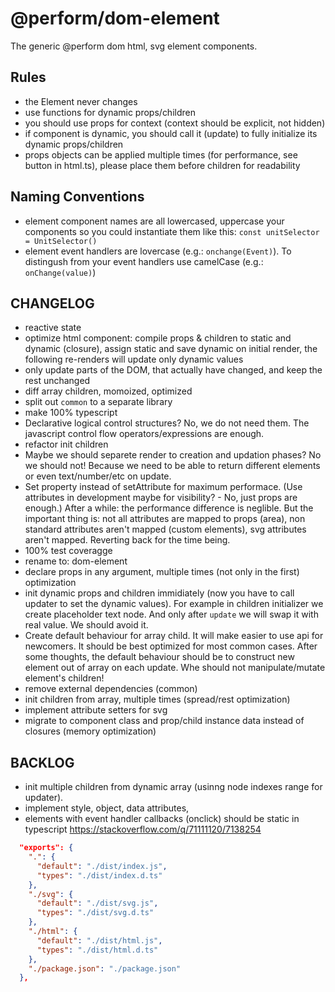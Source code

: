 # @perform/dom-element

The generic @perform dom html, svg element components.

## Rules

- the Element never changes
- use functions for dynamic props/children
- you should use props for context (context should be explicit, not hidden)
- if component is dynamic, you should call it (update) to fully initialize its dynamic props/children
- props objects can be applied multiple times (for performance, see button in html.ts), please place them before children for readability

## Naming Conventions

- element component names are all lowercased, uppercase your components so you could instantiate them like this: `const unitSelector = UnitSelector()`
- element event handlers are lovercase (e.g.: `onchange(Event)`). To distingush from your event handlers use camelCase (e.g.: `onChange(value)`)

## CHANGELOG

- reactive state
- optimize html component: compile props & children to static and dynamic (closure), assign static and save dynamic on initial render, the following re-renders will update only dynamic values
- only update parts of the DOM, that actually have changed, and keep the rest unchanged
- diff array children, momoized, optimized
- split out `common` to a separate library
- make 100% typescript
- Declarative logical control structures? No, we do not need them. The javascript control flow operators/expressions are enough.
- refactor init children
- Maybe we should separete render to creation and updation phases? No we should not! Because we need to be able to return different elements or even text/number/etc on update.
- Set property instead of setAttribute for maximum performace. (Use attributes in development maybe for visibility? - No, just props are enough.) After a while: the performance difference is neglible. But the important thing is: not all attributes are mapped to props (area), non standard attributes aren't mapped (custom elements), svg attributes aren't mapped. Reverting back for the time being.
- 100% test coveragge
- rename to: dom-element
- declare props in any argument, multiple times (not only in the first) optimization
- init dynamic props and children immidiately (now you have to call updater to set the dynamic values). For example in children initializer we create placeholder text node. And only after `update` we will swap it with real value. We should avoid it.
- Create default behaviour for array child. It will make easier to use api for newcomers. It should be best optimized for most common cases. After some thoughts, the default behaviour should be to construct new element out of array on each update. Whe should not manipulate/mutate element's children!
- remove external dependencies (common)
- init children from array, multiple times (spread/rest optimization)
- implement attribute setters for svg
- migrate to component class and prop/child instance data instead of closures (memory optimization)

## BACKLOG

- init multiple children from dynamic array (usinng node indexes range for updater).
- implement style, object, data attributes,
- elements with event handler callbacks (onclick) should be static in typescript https://stackoverflow.com/q/71111120/7138254

```json
  "exports": {
    ".": {
      "default": "./dist/index.js",
      "types": "./dist/index.d.ts"
    },
    "./svg": {
      "default": "./dist/svg.js",
      "types": "./dist/svg.d.ts"
    },
    "./html": {
      "default": "./dist/html.js",
      "types": "./dist/html.d.ts"
    },
    "./package.json": "./package.json"
  },
```
